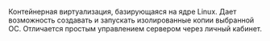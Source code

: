 Контейнерная виртуализация, базирующаяся на ядре Linux. Дает возможность создавать и запускать изолированные копии выбранной ОС. Отличается простым управлением сервером через личный кабинет.